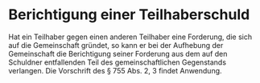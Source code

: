 # Berichtigung einer Teilhaberschuld

Hat ein Teilhaber gegen einen anderen Teilhaber eine Forderung, die sich auf die Gemeinschaft gründet, so kann er bei der Aufhebung der Gemeinschaft die Berichtigung seiner Forderung aus dem auf den Schuldner entfallenden Teil des gemeinschaftlichen Gegenstands verlangen. Die Vorschrift des § 755 Abs. 2, 3 findet Anwendung. 

